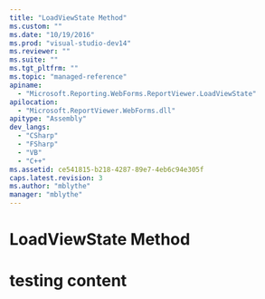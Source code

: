 ```yaml
---
title: "LoadViewState Method"
ms.custom: ""
ms.date: "10/19/2016"
ms.prod: "visual-studio-dev14"
ms.reviewer: ""
ms.suite: ""
ms.tgt_pltfrm: ""
ms.topic: "managed-reference"
apiname: 
  - "Microsoft.Reporting.WebForms.ReportViewer.LoadViewState"
apilocation: 
  - "Microsoft.ReportViewer.WebForms.dll"
apitype: "Assembly"
dev_langs: 
  - "CSharp"
  - "FSharp"
  - "VB"
  - "C++"
ms.assetid: ce541815-b218-4287-89e7-4eb6c94e305f
caps.latest.revision: 3
ms.author: "mblythe"
manager: "mblythe"
---
```

# LoadViewState Method
# testing content